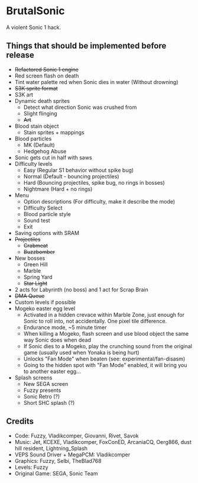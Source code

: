 # BrutalSonic
A violent Sonic 1 hack.

## Things that should be implemented before release
- ~~Refactored Sonic 1 engine~~
- Red screen flash on death
- Tint water palette red when Sonic dies in water (Without drowning)
- ~~S3K sprite format~~
- S3K art
- Dynamic death sprites
    - Detect what direction Sonic was crushed from
    - Slight flinging
    - ~~Art~~
- Blood stain object
    - Stain sprites + mappings
- Blood particles
    - MK (Default)
    - Hedgehog Abuse
- Sonic gets cut in half with saws
- Difficulty levels
    - Easy (Regular S1 behavior without spike bug)
    - Normal (Default - bouncing projectiles)
    - Hard (Bouncing projectiles, spike bug, no rings in bosses)
    - Nightmare (Hard + no rings)
- Menu
    - Option descriptions (For difficulty, make it describe the mode)
    - Difficulty Select
    - Blood particle style
    - Sound test
    - Exit
- Saving options with SRAM
- ~~Projectiles~~
    - ~~Crabmeat~~
    - ~~Buzzbomber~~
- New bosses
    - Green Hill
    - Marble
    - Spring Yard
    - ~~Star Light~~
- 2 acts for Labyrinth (no boss) and 1 act for Scrap Brain
- ~~DMA Queue~~
- Custom levels if possible
- Mogeko easter egg level
    - Activated in a hidden crevace within Marble Zone, just enough for Sonic to roll into, not accidentally. One pixel tile difference.
    - Endurance mode, ~5 minute timer
    - When killing a Mogeko, flash screen and use blood object the same way Sonic does when dead
    - If Sonic dies to a Mogeko, play the crunching sound from the original game (usually used when Yonaka is being hurt)
    - Unlocks "Fan Mode" when beaten (see: experimental/fan-disasm)
    - Going to the hidden spot with "Fan Mode" enabled, it will bring you to another easter egg...
- Splash screens
    - New SEGA screen
    - Fuzzy presents
    - Sonic Retro (?)
    - Short SHC splash (?)

## Credits
- Code: Fuzzy, Vladikcomper, Giovanni, Rivet, Savok
- Music: Jet, KCEXE, Vladikcomper, FoxConED, ArcaniaCQ, Oerg866, dust hill resident, Lightning_Splash
- VEPS Sound Driver + MegaPCM: Vladikcomper
- Graphics: Fuzzy, Selbi, TheBlad768
- Levels: Fuzzy
- Original Game: SEGA, Sonic Team